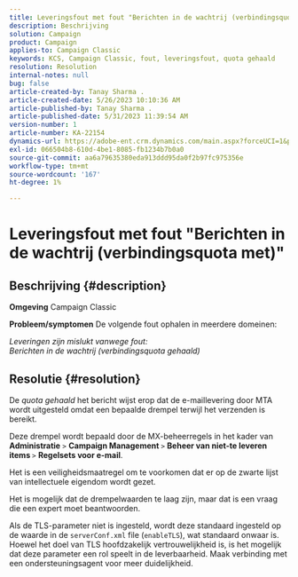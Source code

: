 ```yaml
---
title: Leveringsfout met fout "Berichten in de wachtrij (verbindingsquota met)"
description: Beschrijving
solution: Campaign
product: Campaign
applies-to: Campaign Classic
keywords: KCS, Campaign Classic, fout, leveringsfout, quota gehaald
resolution: Resolution
internal-notes: null
bug: false
article-created-by: Tanay Sharma .
article-created-date: 5/26/2023 10:10:36 AM
article-published-by: Tanay Sharma .
article-published-date: 5/31/2023 11:39:54 AM
version-number: 1
article-number: KA-22154
dynamics-url: https://adobe-ent.crm.dynamics.com/main.aspx?forceUCI=1&pagetype=entityrecord&etn=knowledgearticle&id=308c7f8d-adfb-ed11-8849-6045bd006268
exl-id: 066504b8-610d-4be1-8085-fb1234b7b0a0
source-git-commit: aa6a79635380eda913ddd95da0f2b97fc975356e
workflow-type: tm+mt
source-wordcount: '167'
ht-degree: 1%

---
```


# Leveringsfout met fout &quot;Berichten in de wachtrij (verbindingsquota met)&quot;

## Beschrijving {#description}

<b>Omgeving</b>
Campaign Classic


<b>Probleem/symptomen</b>
De volgende fout ophalen in meerdere domeinen:

*Leveringen zijn mislukt vanwege fout:
<br>Berichten in de wachtrij (verbindingsquota gehaald)*


## Resolutie {#resolution}


De *quota gehaald* het bericht wijst erop dat de e-maillevering door MTA wordt uitgesteld omdat een bepaalde drempel terwijl het verzenden is bereikt.

Deze drempel wordt bepaald door de MX-beheerregels in het kader van <b>Administratie</b> `>`  <b>Campaign Management </b>`>`  <b>Beheer van niet-te leveren items </b>`>`  <b>Regelsets voor e-mail</b>.

Het is een veiligheidsmaatregel om te voorkomen dat er op de zwarte lijst van intellectuele eigendom wordt gezet.

Het is mogelijk dat de drempelwaarden te laag zijn, maar dat is een vraag die een expert moet beantwoorden.

Als de TLS-parameter niet is ingesteld, wordt deze standaard ingesteld op de waarde in de `serverConf.xml` file (`enableTLS`), wat standaard onwaar is. Hoewel het doel van TLS hoofdzakelijk vertrouwelijkheid is, is het mogelijk dat deze parameter een rol speelt in de leverbaarheid. Maak verbinding met een ondersteuningsagent voor meer duidelijkheid.
